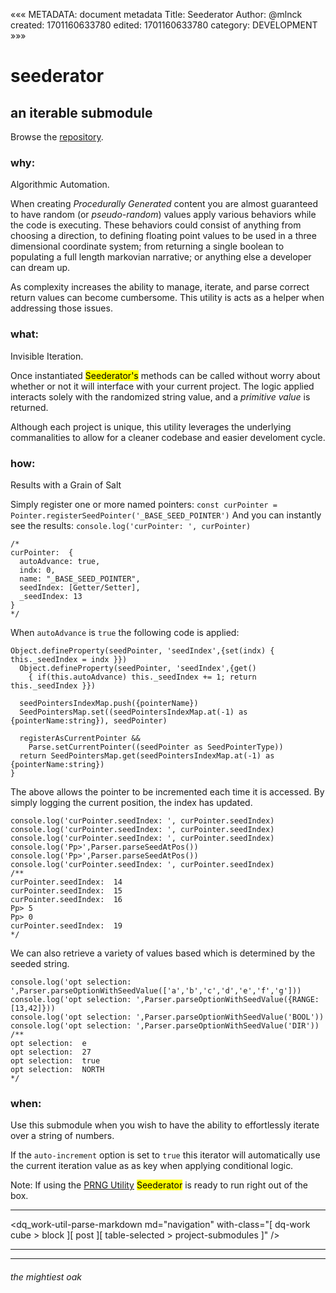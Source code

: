 «««
METADATA: document metadata
Title: Seederator
Author: @mlnck
created: 1701160633780
edited: 1701160633780
category: DEVELOPMENT
»»»
<hgroup>
  <h1>seederator</h1>
  <h2>an iterable submodule</h2>
</hgroup>

Browse the <a href="https://github.com/DownQuark-Work/downquark.ventureCore.SubatomicModules/tree/develop/_dq/iterables/seed" target="_blank">repository</a>.


### why:
Algorithmic Automation.

When creating _Procedurally Generated_ content you are almost guaranteed to have random (or _pseudo-random_) values apply various behaviors while the code is executing. These behaviors could consist of anything from choosing a direction, to defining floating point values to be used in a three dimensional coordinate system; from returning a single boolean to populating a full length markovian narrative; or anything else a developer can dream up.

As complexity increases the ability to manage, iterate, and parse correct return values can become cumbersome. This utility is acts as a helper when addressing those issues.

### what:
Invisible Iteration.

Once instantiated <mark>Seederator's</mark> methods can be called without worry about whether or not it will interface with your current project. The logic applied interacts solely with the randomized string value, and a _primitive value_ is returned.

Although each project is unique, this utility leverages the underlying commanalities to allow for a cleaner codebase and easier develoment cycle.

### how:
Results with a Grain of Salt

Simply register one or more named pointers:
`const curPointer = Pointer.registerSeedPointer('_BASE_SEED_POINTER')`
And you can instantly see the results:
`console.log('curPointer: ', curPointer)`
```
/*
curPointer:  {
  autoAdvance: true,
  indx: 0,
  name: "_BASE_SEED_POINTER",
  seedIndex: [Getter/Setter],
  _seedIndex: 13
}
*/
```

When `autoAdvance` is `true` the following code is applied:
```
Object.defineProperty(seedPointer, 'seedIndex',{set(indx) { this._seedIndex = indx }})
  Object.defineProperty(seedPointer, 'seedIndex',{get()
    { if(this.autoAdvance) this._seedIndex += 1; return this._seedIndex }})

  seedPointersIndexMap.push({pointerName})
  SeedPointersMap.set((seedPointersIndexMap.at(-1) as {pointerName:string}), seedPointer)
  
  registerAsCurrentPointer &&
    Parse.setCurrentPointer((seedPointer as SeedPointerType))
  return SeedPointersMap.get(seedPointersIndexMap.at(-1) as {pointerName:string})
}
```
The above allows the pointer to be incremented each time it is accessed. By simply logging the current position, the index has updated.
```
console.log('curPointer.seedIndex: ', curPointer.seedIndex)
console.log('curPointer.seedIndex: ', curPointer.seedIndex)
console.log('curPointer.seedIndex: ', curPointer.seedIndex)
console.log('Pp>',Parser.parseSeedAtPos())
console.log('Pp>',Parser.parseSeedAtPos())
console.log('curPointer.seedIndex: ', curPointer.seedIndex)
/**
curPointer.seedIndex:  14
curPointer.seedIndex:  15
curPointer.seedIndex:  16
Pp> 5
Pp> 0
curPointer.seedIndex:  19
*/
```

We can also retrieve a variety of values based which is determined by the seeded string.
```
console.log('opt selection: ',Parser.parseOptionWithSeedValue(['a','b','c','d','e','f','g']))
console.log('opt selection: ',Parser.parseOptionWithSeedValue({RANGE:[13,42]}))
console.log('opt selection: ',Parser.parseOptionWithSeedValue('BOOL'))
console.log('opt selection: ',Parser.parseOptionWithSeedValue('DIR'))
/**
opt selection:  e
opt selection:  27
opt selection:  true
opt selection:  NORTH
*/
```

### when:
Use this submodule when you wish to have the ability to effortlessly iterate over a string of numbers.

If the `auto-increment` option is set to `true` this iterator will automatically use the current iteration value as as key when applying conditional logic.

Note: If using the [PRNG Utility](/?projects_submodules_algorithms_prng) <mark>Seederator</mark> is ready to run right out of the box.

---
<dq_work-util-parse-markdown
  md="navigation"
  with-class="[ dq-work cube > block ][ post ][ table-selected > project-submodules ]" />
<hr><hr>

<footer>
  <h6>the mightiest oak</h6>
</footer>